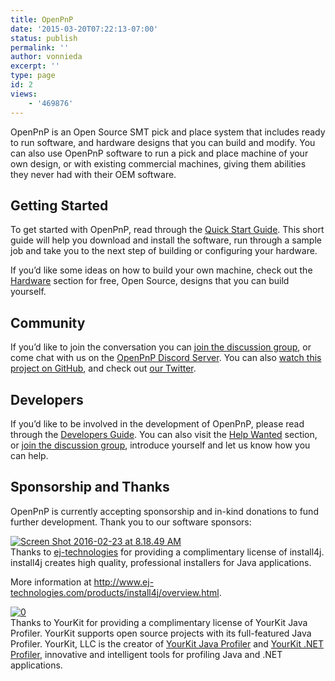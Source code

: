 ```yaml
---
title: OpenPnP
date: '2015-03-20T07:22:13-07:00'
status: publish
permalink: ''
author: vonnieda
excerpt: ''
type: page
id: 2
views:
    - '469876'
---
```

OpenPnP is an Open Source SMT pick and place system that includes ready to run software, and hardware designs that you can build and modify. You can also use OpenPnP software to run a pick and place machine of your own design, or with existing commercial machines, giving them abilities they never had with their OEM software.

Getting Started
---------------

To get started with OpenPnP, read through the [Quick Start Guide](https://github.com/openpnp/openpnp/wiki/Quick-Start). This short guide will help you download and install the software, run through a sample job and take you to the next step of building or configuring your hardware.

If you’d like some ideas on how to build your own machine, check out the [Hardware](/hardware) section for free, Open Source, designs that you can build yourself.

Community
---------

If you’d like to join the conversation you can [join the discussion group](http://groups.google.com/group/openpnp), or come chat with us on the [OpenPnP Discord Server](https://discord.gg/EmsrFVx). You can also [watch this project on GitHub](http://github.com/openpnp/openpnp), and check out [our Twitter](http://twitter.com/openpnp).

Developers
----------

If you’d like to be involved in the development of OpenPnP, please read through the [Developers Guide](https://github.com/openpnp/openpnp/wiki/Developers-Guide). You can also visit the [Help Wanted](https://github.com/openpnp/openpnp/issues?q=is%3Aissue+is%3Aopen+label%3Ahelp-wanted) section, or [join the discussion group](http://groups.google.com/group/openpnp), introduce yourself and let us know how you can help.

Sponsorship and Thanks
----------------------

OpenPnP is currently accepting sponsorship and in-kind donations to fund further development. Thank you to our software sponsors:

[![Screen Shot 2016-02-23 at 8.18.49 AM](../uploads/2015/03/Screen-Shot-2016-02-23-at-8.18.49-AM.png)](http://www.ej-technologies.com/)  
Thanks to [ej-technologies](http://www.ej-technologies.com/) for providing a complimentary license of install4j. install4j creates high quality, professional installers for Java applications.

More information at <http://www.ej-technologies.com/products/install4j/overview.html>.

[![0](../uploads/2015/03/0.png)](https://www.yourkit.com/)  
Thanks to YourKit for providing a complimentary license of YourKit Java Profiler. YourKit supports open source projects with its full-featured Java Profiler. YourKit, LLC is the creator of [YourKit Java Profiler](https://www.yourkit.com/java/profiler/index.jsp) and [YourKit .NET Profiler](https://www.yourkit.com/.net/profiler/index.jsp), innovative and intelligent tools for profiling Java and .NET applications.
